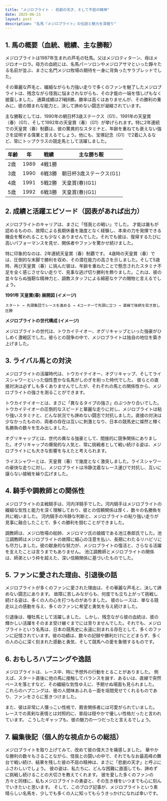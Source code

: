 ```yaml
---
title: "メジロブライト - 悲劇の天才、そして不屈の精神"
date: 2025-06-21
layout: post
description: "名馬『メジロブライト』の伝説と魅力を深堀り"
---
```


## 1. 馬の概要（血統、戦績、主な勝鞍）

メジロブライトは1987年生まれの芦毛の牡馬。父はメジロティターン、母はメジロオーロラ。母方の血統には、名馬パーソロンやメジロアサマといった錚々たる名前が並ぶ、まさに名門メジロ牧場の期待を一身に背負ったサラブレッドでした。

その華麗な芦毛と、繊細ながらも力強い走りで多くのファンを魅了したメジロブライトは、残念ながら怪我に悩まされながらも、その才能の一端を惜しげもなく披露しました。  通算成績は21戦8勝。勝率は高くはありませんが、その勝利の重みに、彼の類まれな能力と、決して諦めない闘志が凝縮されています。

主な勝鞍としては、1990年の朝日杯3歳ステークス（G1）、1991年の天皇賞（春）（G1）、そして1992年の天皇賞（春）（G1）が挙げられます。特に2年連続での天皇賞（春）制覇は、彼の驚異的なスタミナと、年齢を重ねても衰えない強さを証明する偉業と言えるでしょう。他にも、宝塚記念（G1）で2着に入るなど、常にトップクラスの競走馬として活躍しました。

| 年齢 | 年 | 戦績 | 主な勝ち鞍 |
|---|---|---|---|
| 2歳 | 1989 | 4戦1勝 |  |
| 3歳 | 1990 | 6戦3勝 | 朝日杯3歳ステークス(G1) |
| 4歳 | 1991 | 5戦2勝 | 天皇賞(春)(G1) |
| 5歳 | 1992 | 6戦3勝 | 天皇賞(春)(G1) |


## 2. 成績と活躍エピソード（図表があれば出力）

メジロブライトのキャリアは、まさに「怪我との戦い」でした。  才能は誰もが認めるものの、故障による長期休養を幾度となく経験し、本来の力を発揮できる機会を奪われることも少なくありませんでした。それでも彼は、復帰するたびに高いパフォーマンスを見せ、関係者やファンを驚かせ続けました。

特に印象的なのは、2年連続天皇賞（春）制覇です。  4歳時の天皇賞（春）では、圧倒的な末脚で勝利を収め、その潜在能力の高さを示しました。そして5歳時、再び天皇賞（春）に挑んだ彼は、年齢を重ねたことで懸念されたスタミナ不足を全く感じさせない走りで、見事な逃げ切り勝利を飾りました。これは、彼の並々ならぬ強靭な精神力と、調教スタッフによる綿密なケアの賜物と言えるでしょう。

**1991年 天皇賞(春) 展開図 (イメージ)**

```
スタート → 先頭集団でレースを進める → 4コーナーで先頭に立つ → 直線で後続を突き放し圧勝
```

**メジロブライトの世代構成 (イメージ)**

メジロブライトの世代は、トウカイテイオー、オグリキャップといった強豪がひしめく激戦区でした。彼らとの競争の中で、メジロブライトは独自の地位を築き上げました。


## 3. ライバル馬との対決

メジロブライトの活躍時代は、トウカイテイオー、オグリキャップ、そしてライスシャワーといった個性豊かな名馬がしのぎを削った時代でした。  彼らとの直接対決は必ずしも多くありませんでしたが、それぞれの馬との関係性から、メジロブライトの強さを測ることができます。

トウカイテイオーとは、まさに「異なるタイプの強さ」のぶつかり合いでした。トウカイテイオーの圧倒的なスピードと華麗な走りに対し、メジロブライトは粘り強いスタミナと、どんな状況でも諦めない闘志で対抗しました。直接の対決は少なかったものの、両者の存在は互いに刺激となり、日本の競馬史に燦然と輝く名勝負の数々を生み出しました。

オグリキャップとは、世代の異なる強豪として、間接的に競争関係にありました。オグリキャップの爆発的な人気と、常に挑戦者として戦い続ける姿は、メジロブライトにも大きな影響を与えたと考えられます。

ライスシャワーとは、天皇賞（春）で幾度となく激突しました。ライスシャワーの豪快な走りに対し、メジロブライトは冷静沈着なレース運びで対抗し、互いに譲らない接戦を繰り広げました。


## 4. 騎手や調教師との関係性

メジロブライトの主戦騎手は、河内洋騎手でした。河内騎手はメジロブライトの繊細な気性と能力を深く理解しており、彼との信頼関係は厚く、数々の名勝負を共に戦いました。  河内騎手の冷静な判断と、メジロブライトの粘り強い走りが見事に融合したことで、多くの勝利を掴むことができました。

調教師は、メジロ牧場の総帥、メジロマツ氏の娘婿である池江泰郎氏でした。池江調教師はメジロブライトの故障に細心の注意を払い、長期にわたるリハビリにも尽力しました。彼の献身的な努力が、メジロブライトの復活と、さらなる活躍を支えたことは言うまでもありません。  池江調教師とメジロブライトの関係は、師弟という枠を超えた、深い信頼関係に基づいたものでした。


## 5. ファンに愛された理由、引退後の話

メジロブライトが多くのファンに愛された理由は、その華麗な芦毛と、決して諦めない闘志にあります。  故障に苦しみながらも、何度でも立ち上がって挑戦し続ける姿は、多くの人の心を打つものがありました。  彼のレースは、単なる競走以上の感動を与え、多くのファンに希望と勇気を与え続けました。

引退後は、種牡馬として活躍しました。  しかし、残念ながら彼の血統は、彼の輝かしい活躍をそのまま受け継ぐまでには至りませんでした。それでも、メジロブライトという名馬は、日本の競馬史に永遠に刻まれる存在として、多くのファンに記憶されています。彼の功績は、数々の記録や勝利だけにとどまらず、多くの人の心に深く刻まれた感動と勇気、そして競馬への愛を象徴するものです。


## 6. おもしろハプニングや逸話

メジロブライトは、レース中、時に予想外の行動をとることがありました。  例えば、スタート直後に他の馬に接触してバランスを崩す、あるいは、直線で突然ペースを落とすなど、その繊細な気性ゆえに、予期せぬ場面も見られました。  これらのハプニングは、彼の人間味あふれる一面を垣間見せてくれるものであり、ファンをさらに惹きつけました。

また、彼は非常に人懐っこい性格で、厩舎関係者には可愛がられていました。  レースでの真剣な表情とは対照的に、普段は穏やかで優しい性格だったと言われています。  こうしたギャップも、彼の魅力の一つだったと言えるでしょう。


## 7. 編集後記（個人的な視点からの総括）

メジロブライトを取り上げてみて、改めて彼の偉大さを痛感しました。  華やかな勝利の数々もさることながら、怪我との闘いの中で、それでもなお最高峰の舞台で戦い続け、結果を残した彼の不屈の精神は、まさに「悲劇の天才」と呼ぶにふさわしいでしょう。  彼の姿は、私たちに、どんな困難に直面しても、諦めずに挑戦し続けることの大切さを教えてくれます。  彼を愛した多くのファンの方々と同様に、私もメジロブライトの勇姿と、その生き様をいつまでも心に刻んでいきたいと思います。  そして、このブログ記事が、メジロブライトという素晴らしい名馬を、少しでも多くの人に知ってもらうきっかけになれば幸いです。
